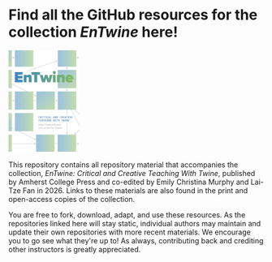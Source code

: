 # Find all the GitHub resources for the collection _EnTwine_ here!

<img src="./Murphy_Fan_cover_final.jpg" alt="Cover image of EnTwine collection features blue and green squares on a white background. Grey arrows point from one square to another." height="200">

This repository contains all repository material that accompanies the collection, _EnTwine: Critical and Creative Teaching With Twine_, published by Amherst College Press and co-edited by Emily Christina Murphy and Lai-Tze Fan in 2026. Links to these materials are also found in the print and open-access copies of the collection. 

You are free to fork, download, adapt, and use these resources. As the repositories linked here will stay static, individual authors may maintain and update their own repositories with more recent materials. We encourage you to go see what they're up to! As always, contributing back and crediting other instructors is greatly appreciated. 



